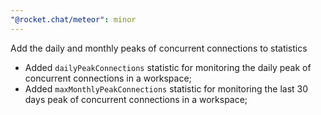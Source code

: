 ```yaml
---
"@rocket.chat/meteor": minor
---
```


Add the daily and monthly peaks of concurrent connections to statistics
 - Added `dailyPeakConnections` statistic for monitoring the daily peak of concurrent connections in a workspace;
 - Added `maxMonthlyPeakConnections` statistic for monitoring the last 30 days peak of concurrent connections in a workspace;
